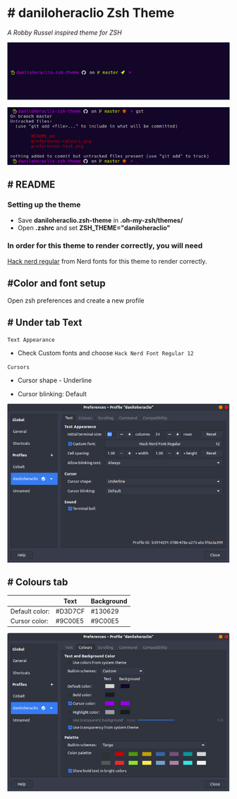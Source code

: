 # # daniloheraclio Zsh Theme

_A Robby Russel inspired theme for ZSH_

![Clean state Example](https://github.com/daniloheraclio/daniloheraclio-zsh-theme/blob/master/clean.png?raw=true)

![Clean state Example](https://github.com/daniloheraclio/daniloheraclio-zsh-theme/blob/master/dirt.png?raw=true)

## # README

### Setting up the theme

- Save **daniloheraclio.zsh-theme** in **.oh-my-zsh/themes/**
- Open **.zshrc** and set **ZSH_THEME="daniloheraclio"**

### In order for this theme to render correctly, you will need

[Hack nerd regular](https://github.com/ryanoasis/nerd-fonts/blob/master/patched-fonts/Hack/Regular/complete/Hack%20Regular%20Nerd%20Font%20Complete.ttf) from Nerd fonts for this theme to render correctly.

## #Color and font setup

Open zsh preferences and create a new profile

## # Under tab Text

`Text Appearance`

- Check Custom fonts and choose `Hack Nerd Font Regular 12`

`Cursors`

- Cursor shape - Underline

- Cursor blinking: Default

![Clean state Example](https://github.com/daniloheraclio/daniloheraclio-zsh-theme/blob/master/preferences-text.png?raw=true)

## # Colours tab

|                | Text    | Background |
| -------------- | ------- | ---------- |
| Default color: | #D3D7CF | #130629    |
| Cursor color:  | #9C00E5 | #9C00E5    |

![Clean state Example](https://github.com/daniloheraclio/daniloheraclio-zsh-theme/blob/master/preferences-colours.png?raw=true)
